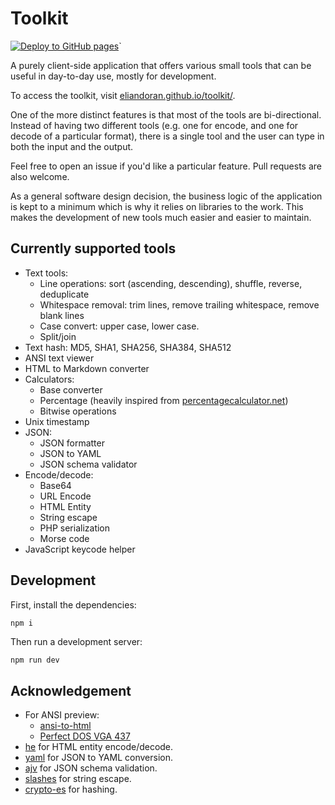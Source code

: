 # Toolkit

[![Deploy to GitHub pages](https://github.com/eliandoran/toolkit/actions/workflows/gh-pages.yml/badge.svg)](https://github.com/eliandoran/toolkit/actions/workflows/gh-pages.yml)`


A purely client-side application that offers various small tools that can be useful in day-to-day use, mostly for development.

To access the toolkit, visit [eliandoran.github.io/toolkit/](https://eliandoran.github.io/toolkit/).

One of the more distinct features is that most of the tools are bi-directional. Instead of having two different tools (e.g. one for encode, and one for decode of a particular format), there is a single tool and the user can type in both the input and the output.

Feel free to open an issue if you'd like a particular feature. Pull requests are also welcome.

As a general software design decision, the business logic of the application is kept to a minimum which is why it relies on libraries to the work. This makes the development of new tools much easier and easier to maintain.

## Currently supported tools

* Text tools:
    * Line operations: sort (ascending, descending), shuffle, reverse, deduplicate
    * Whitespace removal: trim lines, remove trailing whitespace, remove blank lines
    * Case convert: upper case, lower case.
    * Split/join
* Text hash: MD5, SHA1, SHA256, SHA384, SHA512
* ANSI text viewer
* HTML to Markdown converter
* Calculators:
    * Base converter
    * Percentage (heavily inspired from [percentagecalculator.net](https://percentagecalculator.net/))
    * Bitwise operations
* Unix timestamp
* JSON:
    * JSON formatter
    * JSON to YAML
    * JSON schema validator
* Encode/decode:
    * Base64
    * URL Encode
    * HTML Entity
    * String escape
    * PHP serialization
    * Morse code
* JavaScript keycode helper

## Development

First, install the dependencies:

```sh
npm i
```

Then run a development server:

```
npm run dev
```

## Acknowledgement

* For ANSI preview:
    * [ansi-to-html](https://www.npmjs.com/package/ansi-to-html)
    * [Perfect DOS VGA 437](https://www.dafont.com/perfect-dos-vga-437.font)
* [he](https://www.npmjs.com/package/he) for HTML entity encode/decode.
* [yaml](https://www.npmjs.com/package/yaml) for JSON to YAML conversion.
* [ajv](https://www.npmjs.com/package/ajv) for JSON schema validation.
* [slashes](https://www.npmjs.com/package/slashes) for string escape.
* [crypto-es](https://github.com/entronad/crypto-es) for hashing.